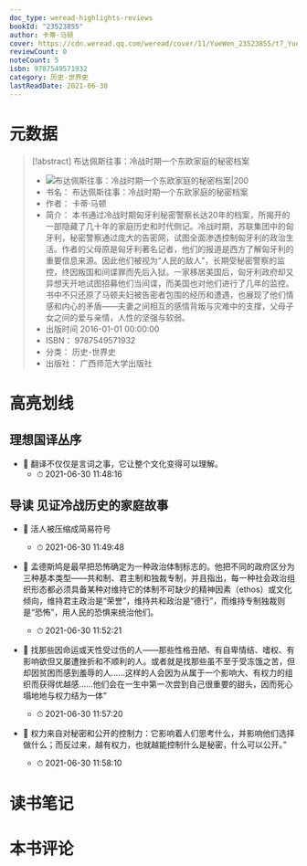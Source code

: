 ```yaml
---
doc_type: weread-highlights-reviews
bookId: "23523855"
author: 卡蒂·马顿
cover: https://cdn.weread.qq.com/weread/cover/11/YueWen_23523855/t7_YueWen_23523855.jpg
reviewCount: 0
noteCount: 5
isbn: 9787549571932
category: 历史-世界史
lastReadDate: 2021-06-30
---
```

# 元数据
> [!abstract] 布达佩斯往事：冷战时期一个东欧家庭的秘密档案
> - ![ 布达佩斯往事：冷战时期一个东欧家庭的秘密档案|200](https://cdn.weread.qq.com/weread/cover/11/YueWen_23523855/t7_YueWen_23523855.jpg)
> - 书名： 布达佩斯往事：冷战时期一个东欧家庭的秘密档案
> - 作者： 卡蒂·马顿
> - 简介： 本书通过冷战时期匈牙利秘密警察长达20年的档案，所揭开的一部隐藏了几十年的家庭历史和时代侧记。冷战时期，苏联集团中的匈牙利，秘密警察通过庞大的告密网，试图全面渗透控制匈牙利的政治生活。作者的父母原是匈牙利著名记者，他们的报道是西方了解匈牙利的重要信息来源。因此他们被视为“人民的敌人”，长期受秘密警察的监控，终因叛国和间谍罪而先后入狱。一家移居美国后，匈牙利政府却又异想天开地试图招募他们当间谍，而美国也对他们进行了几年的监控。书中不只还原了马顿夫妇被告密者包围的经历和遭遇，也展现了他们情感和内心的矛盾——夫妻之间相互的感情背叛与灾难中的支撑，父母子女之间的爱与亲情，人性的坚强与软弱。
> - 出版时间 2016-01-01 00:00:00
> - ISBN： 9787549571932
> - 分类： 历史-世界史
> - 出版社： 广西师范大学出版社

# 高亮划线

## 理想国译丛序


- 📌 翻译不仅仅是言词之事，它让整个文化变得可以理解。 
    - ⏱ 2021-06-30 11:48:16 
## 导读 见证冷战历史的家庭故事


- 📌 活人被压缩成简易符号 
    - ⏱ 2021-06-30 11:49:48 

- 📌 孟德斯鸠是最早把恐怖确定为一种政治体制标志的。他把不同的政府区分为三种基本类型——共和制、君主制和独裁专制，并且指出，每一种社会政治组织形态都必须具备某种对维持它的体制不可缺少的精神因素（ethos）或文化倾向，维持君主政治是“荣誉”，维持共和政治是“德行”，而维持专制独裁则是“恐怖”，用人民的恐惧来统治他们。 
    - ⏱ 2021-06-30 11:52:21 

- 📌 找那些因命运或天性受过伤的人——那些性格丑陋、有自卑情结、嗜权、有影响欲但又屡遭挫折和不顺利的人。或者就是找那些虽不至于受冻饿之苦，但却因贫困而感到羞辱的人……这样的人会因为从属于一个影响大、有权力的组织而获得优越感……他们会在一生中第一次尝到自己很重要的甜头，因而死心塌地地与权力结为一体” 
    - ⏱ 2021-06-30 11:57:20 

- 📌 权力来自对秘密和公开的控制力：它影响着人们思考什么，并影响他们选择做什么；而反过来，越有权力，也就越能控制什么是秘密，什么可以公开。” 
    - ⏱ 2021-06-30 11:58:10 
# 读书笔记

# 本书评论
